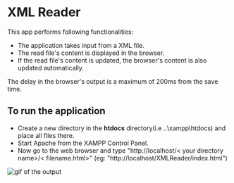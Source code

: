 # XML Reader
This app performs following functionalities:
- The application takes input from a XML file.
- The read file's content is displayed in the browser.
- If the read file's content is updated, the browser's content is also updated automatically.

The delay in the browser's output is a maximum of 200ms from the save time.

## To run the application
- Create a new directory in the <b>htdocs</b> directory(i.e ..\xampp\htdocs\) and place all files there.
- Start Apache from the XAMPP Control Panel.
- Now go to the web browser and type "http://localhost/< your directory name>/< filename.html>" (eg: "http://localhost/XMLReader/index.html") 


<img alt="gif of the output" src="/Output/gif_1.gif">